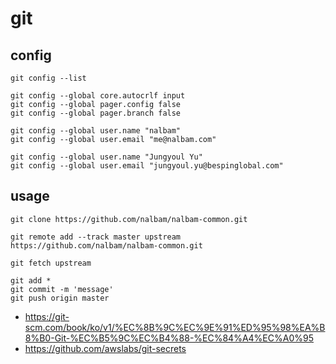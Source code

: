 # git

## config 
```
git config --list

git config --global core.autocrlf input
git config --global pager.config false
git config --global pager.branch false

git config --global user.name "nalbam"
git config --global user.email "me@nalbam.com"

git config --global user.name "Jungyoul Yu"
git config --global user.email "jungyoul.yu@bespinglobal.com"
```

## usage
```
git clone https://github.com/nalbam/nalbam-common.git

git remote add --track master upstream https://github.com/nalbam/nalbam-common.git

git fetch upstream

git add *
git commit -m 'message'
git push origin master
```

 * https://git-scm.com/book/ko/v1/%EC%8B%9C%EC%9E%91%ED%95%98%EA%B8%B0-Git-%EC%B5%9C%EC%B4%88-%EC%84%A4%EC%A0%95
 * https://github.com/awslabs/git-secrets

